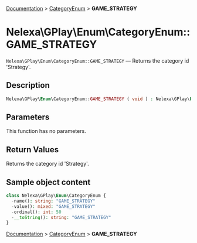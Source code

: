 [Documentation](../../README.md) > [CategoryEnum](README.md) > **GAME_STRATEGY**

# Nelexa\GPlay\Enum\CategoryEnum::GAME_STRATEGY
`Nelexa\GPlay\Enum\CategoryEnum::GAME_STRATEGY` — Returns the category id 'Strategy'.

## Description
```php
Nelexa\GPlay\Enum\CategoryEnum::GAME_STRATEGY ( void ) : Nelexa\GPlay\Enum\CategoryEnum
```

## Parameters
This function has no parameters.

## Return Values
Returns the category id 'Strategy'.

## Sample object content
```php
class Nelexa\GPlay\Enum\CategoryEnum {
  -name(): string: "GAME_STRATEGY"
  -value(): mixed: "GAME_STRATEGY"
  -ordinal(): int: 50
  -__toString(): string: "GAME_STRATEGY"
}
```

[Documentation](../../README.md) > [CategoryEnum](README.md) > **GAME_STRATEGY**
